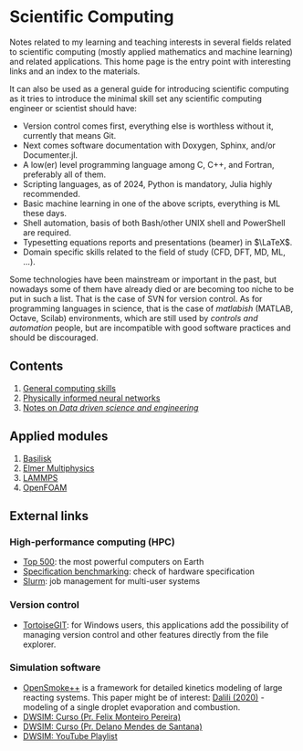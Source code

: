 # Scientific Computing

Notes related to my learning and teaching interests in several fields related to scientific computing (mostly applied mathematics and machine learning) and related applications. This home page is the entry point with interesting links and an index to the materials.

It can also be used as a general guide for introducing scientific computing as it tries to introduce the minimal skill set any scientific computing engineer or scientist should have:

- Version control comes first, everything else is worthless without it, currently that means Git.
- Next comes software documentation with Doxygen, Sphinx, and/or Documenter.jl.
- A low(er) level programming language among C, C++, and Fortran, preferably all of them.
- Scripting languages, as of 2024, Python is mandatory, Julia highly recommended.
- Basic machine learning in one of the above scripts, everything is ML these days.
- Shell automation, basis of both Bash/other UNIX shell and PowerShell are required.
- Typesetting equations reports and presentations (beamer) in $\LaTeX$.
- Domain specific skills related to the field of study (CFD, DFT, MD, ML, ...).

Some technologies have been mainstream or important in the past, but nowadays some of them have already died or are becoming too niche to be put in such a list. That is the case of SVN for version control. As for programming languages in science, that is the case of *matlabish* (MATLAB, Octave, Scilab) environments, which are still used by *controls and automation* people, but are incompatible with good software practices and should be discouraged.

## Contents

1. [General computing skills](01-General-Computing-Skills.md)
1. [Physically informed neural networks](02-PINNs.md)
1. [Notes on *Data driven science and engineering*](03-Data-Driven-Science.md)

## Applied modules

1. [Basilisk](../Basilisk/index.md)
1. [Elmer Multiphysics](../Elmer/00-Elmer-Multiphysics.md)
1. [LAMMPS](04-LAMMPS.md)
1. [OpenFOAM](../OpenFOAM/01-OpenFOAM11.md)

## External links

### High-performance computing (HPC)

- [Top 500](https://top500.org/): the most powerful computers on Earth
- [Specification benchmarking](https://spec.org/): check of hardware specification
- [Slurm](https://www.schedmd.com/): job management for multi-user systems

### Version control

- [TortoiseGIT](https://tortoisegit.org/): for Windows users, this applications add the possibility of managing version control and other features directly from the file explorer.

### Simulation software

- [OpenSmoke++](https://www.opensmokepp.polimi.it/) is a framework for detailed kinetics modeling of large reacting systems. This paper might be of interest:  [Dalili (2020)](https://www.tandfonline.com/doi/full/10.1080/13647830.2020.1800823) - modeling of a single droplet evaporation and combustion.
- [DWSIM: Curso (Pr. Felix Monteiro Pereira)](https://sistemas.eel.usp.br/docentes/visualizar.php?id=5817066)
- [DWSIM: Curso (Pr. Delano Mendes de Santana)](https://dwsim.org/files/ENG438_Aula02_DWSIM_rev0.pdf)
- [DWSIM: YouTube Playlist](https://www.youtube.com/playlist?list=PLkdIY_5Zxa7WN-8FEYjTqvX8tEKEhjCTu)
